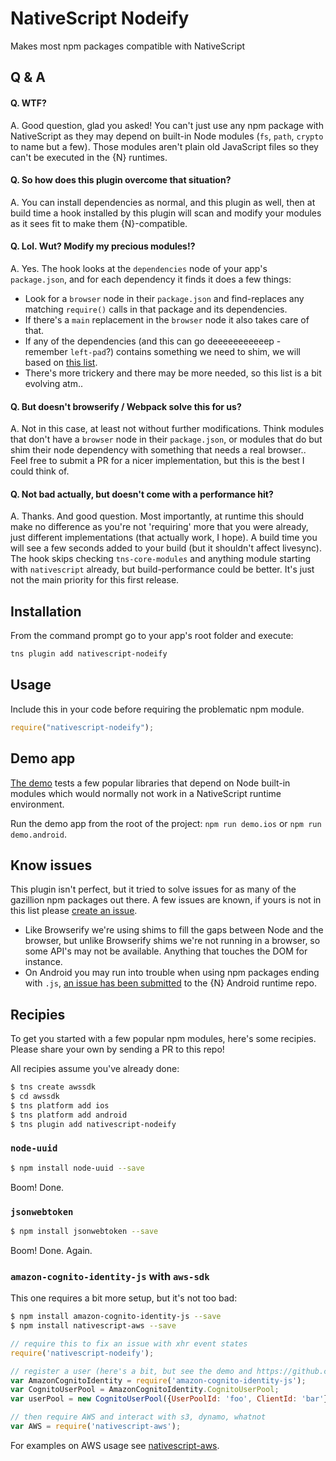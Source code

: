 # NativeScript Nodeify
Makes most npm packages compatible with NativeScript

## Q & A
#### Q. WTF?
A. Good question, glad you asked! You can't just use any npm package with NativeScript as they may depend
on built-in Node modules (`fs`, `path`, `crypto` to name but a few).
Those modules aren't plain old JavaScript files so they can't be executed in the {N} runtimes.

#### Q. So how does this plugin overcome that situation?
A. You can install dependencies as normal, and this plugin as well, then at build time
a hook installed by this plugin will scan and modify your modules as it sees fit to make them {N}-compatible.

#### Q. Lol. Wut? Modify my precious modules!?
A. Yes. The hook looks at the `dependencies` node of your app's `package.json`, and for each dependency it finds it does a few things:
* Look for a `browser` node in their `package.json` and find-replaces any matching `require()` calls in that package and its dependencies.
* If there's a `main` replacement in the `browser` node it also takes care of that.
* If any of the dependencies (and this can go deeeeeeeeeeep - remember `left-pad`?) contains something we need to shim, we will based on [this list](https://github.com/EddyVerbruggen/nativescript-nodeify/blob/master/shims.json).
* There's more trickery and there may be more needed, so this list is a bit evolving atm..

#### Q. But doesn't browserify / Webpack solve this for us?
A. Not in this case, at least not without further modifications. Think modules that don't have a `browser` node in their `package.json`, or modules that do but shim their node dependency with something that needs a real browser..
Feel free to submit a PR for a nicer implementation, but this is the best I could think of.

#### Q. Not bad actually, but doesn't come with a performance hit?
A. Thanks. And good question. Most importantly, at runtime this should make no difference as you're not 'requiring'
more that you were already, just different implementations (that actually work, I hope).
A build time you will see a few seconds added to your build (but it shouldn't affect livesync).
The hook skips checking `tns-core-modules` and anything module starting with `nativescript` already, but build-performance could be better. It's just not the main priority for this first release.

## Installation
From the command prompt go to your app's root folder and execute:

```sh
tns plugin add nativescript-nodeify
```
## Usage
Include this in your code before requiring the problematic npm module.

```js
require("nativescript-nodeify");
```

## Demo app
[The demo](https://github.com/EddyVerbruggen/nativescript-nodeify) tests a few popular
libraries that depend on Node built-in modules which would normally not work in a NativeScript runtime environment.

Run the demo app from the root of the project: `npm run demo.ios` or `npm run demo.android`.

## Know issues
This plugin isn't perfect, but it tried to solve issues for as many of the gazillion npm packages out there. A few issues are known, if yours is not in this list please [create an issue](https://github.com/EddyVerbruggen/nativescript-nodeify/issues/new).

* Like Browserify we're using shims to fill the gaps between Node and the browser, but unlike Browserify shims we're not running in a browser, so some API's may not be available. Anything that touches the DOM for instance.  
* On Android you may run into trouble when using npm packages ending with `.js`, [an issue has been submitted](https://github.com/NativeScript/android-runtime/issues/666) to the {N} Android runtime repo.

## Recipies
To get you started with a few popular npm modules, here's some recipies. Please share your own by sending a PR to this repo! 

All recipies assume you've already done:

```bash
$ tns create awssdk
$ cd awssdk
$ tns platform add ios
$ tns platform add android
$ tns plugin add nativescript-nodeify
```

### `node-uuid`
```bash
$ npm install node-uuid --save
```
Boom! Done.

### `jsonwebtoken`
```bash
$ npm install jsonwebtoken --save
```
Boom! Done. Again.

### `amazon-cognito-identity-js` with `aws-sdk`
This one requires a bit more setup, but it's not too bad:

```bash
$ npm install amazon-cognito-identity-js --save
$ npm install nativescript-aws --save
```

```js
// require this to fix an issue with xhr event states
require('nativescript-nodeify');

// register a user (here's a bit, but see the demo and https://github.com/aws/amazon-cognito-identity-js for details)
var AmazonCognitoIdentity = require('amazon-cognito-identity-js');
var CognitoUserPool = AmazonCognitoIdentity.CognitoUserPool;
var userPool = new CognitoUserPool({UserPoolId: 'foo', ClientId: 'bar'});

// then require AWS and interact with s3, dynamo, whatnot
var AWS = require('nativescript-aws');
```
For examples on AWS usage see [nativescript-aws](https://github.com/EddyVerbruggen/nativescript-aws#api).